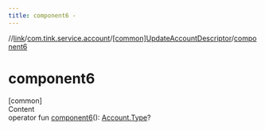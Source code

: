 ```yaml
---
title: component6 -
---
```

//[link](../../index.md)/[com.tink.service.account](../index.md)/[[common]UpdateAccountDescriptor](index.md)/[component6](component6.md)



# component6  
[common]  
Content  
operator fun [component6](component6.md)(): [Account.Type](../../com.tink.model.account/[common]-account/-type/index.md)?  



